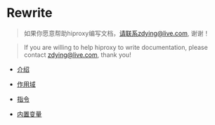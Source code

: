 # Rewrite
> 如果你愿意帮助hiproxy编写文档，请联系zdying@live.com, 谢谢！

> If you are willing to help hiproxy to write documentation, please contact zdying@live.com, thank you!

* [介绍](https://github.com/hiproxy/hiproxy/blob/master/doc/configuration/rewrite_introduction.md)

* [作用域](https://github.com/hiproxy/hiproxy/blob/master/doc/configuration/rewrite_scope.md)

* [指令](https://github.com/hiproxy/hiproxy/blob/master/doc/configuration/rewrite_directive.md)

* [内置变量](https://github.com/hiproxy/hiproxy/blob/master/doc/configuration/rewrite_build_in_variable.md)


